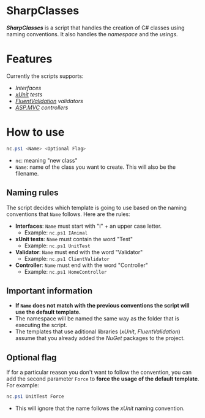 # SharpClasses
***SharpClasses*** is a script that handles the creation of C# classes using naming conventions. It also handles the *namespace* and the *usings*.

# Features
Currently the scripts supports:
- *Interfaces*
- *[xUnit](https://xunit.net/) tests*
- *[FluentValidation](https://docs.fluentvalidation.net/en/latest/) validators*
- *[ASP.MVC](https://learn.microsoft.com/en-us/aspnet/mvc/overview/older-versions-1/controllers-and-routing/aspnet-mvc-controllers-overview-cs) controllers*

# How to use
```ps1
nc.ps1 <Name> <Optional Flag>
```
- `nc`: meaning "new class"
- `Name`: name of the class you want to create. This will also be the filename.

## Naming rules
The script decides which template is going to use based on the naming conventions that `Name` follows. Here are the rules:
- **Interfaces**: `Name` must start with "I" + an upper case letter.
    - Example: `nc.ps1 IAnimal`
- **xUnit tests**: `Name` must contain the word "Test"
    - Example: `nc.ps1 UnitTest`
- **Validator**: `Name` must end with the word "Validator"
    - Example: `nc.ps1 ClientValidator`
- **Controller**: `Name` must end with the word "Controller"
    - Example: `nc.ps1 HomeController`

## Important information
- **If `Name` does not match with the previous conventions the script will use the default template.**
- The namespace will be named the same way as the folder that is executing the script.
- The templates that use aditional libraries (*xUnit*, *FluentValidation*) assume that you already added the *NuGet* packages to the project.

## Optional flag
If for a particular reason you don't want to follow the convention, you can add the second parameter `Force` to **force the usage of the default template**. For example:
```ps1
nc.ps1 UnitTest Force
```
- This will ignore that the name follows the *xUnit* naming convention.
